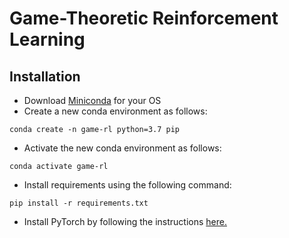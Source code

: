 #  Game-Theoretic Reinforcement Learning 

## Installation 
* Download [Miniconda](https://docs.conda.io/en/latest/miniconda.html) for your OS 
* Create a new conda environment as follows: 
```
conda create -n game-rl python=3.7 pip
```
* Activate the new conda environment as follows: 
```
conda activate game-rl
```
* Install requirements using the following command: 
```
pip install -r requirements.txt
```
* Install PyTorch by following the instructions [here.](https://pytorch.org/get-started/locally/)

